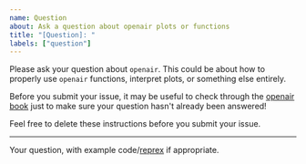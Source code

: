 ```yaml
---
name: Question
about: Ask a question about openair plots or functions
title: "[Question]: "
labels: ["question"]
---
```


Please ask your question about `openair`. This could be about how to properly use `openair` functions, interpret plots, or something else entirely.

Before you submit your issue, it may be useful to check through the [openair book](https://bookdown.org/david_carslaw/openair/) just to make sure your question hasn't already been answered!

Feel free to delete these instructions before you submit your issue.

------------------------------------------------------------------------

Your question, with example code/[reprex](https://www.tidyverse.org/help/#reprex%3E) if appropriate.
